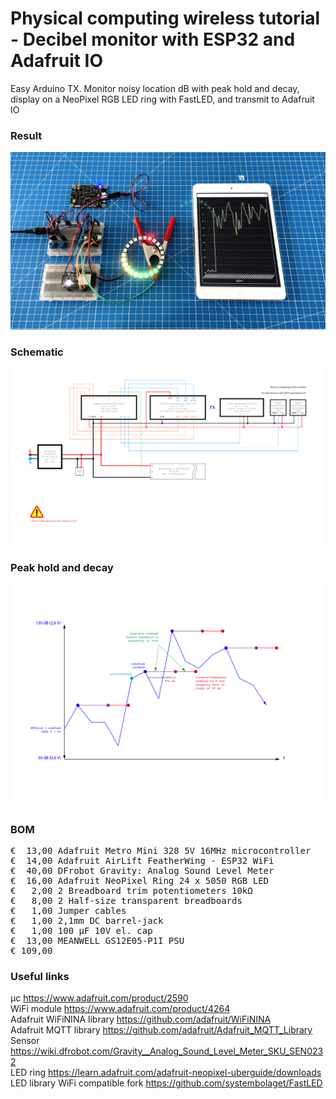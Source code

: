 # Physical computing wireless tutorial - Decibel monitor with ESP32 and Adafruit IO

Easy Arduino TX. Monitor noisy location dB with peak hold and decay, display on a NeoPixel RGB LED ring with FastLED, and transmit to Adafruit IO

### Result

![](Assets/13e%20result.jpg)

### Schematic

![](Assets/13e%20schematic.png)

### Peak hold and decay

![](Assets/Peak%20hold%20and%20decay.png)

### BOM

<pre>
€  13,00 Adafruit Metro Mini 328 5V 16MHz microcontroller
€  14,00 Adafruit AirLift FeatherWing - ESP32 WiFi
€  40,00 DFrobot Gravity: Analog Sound Level Meter
€  16,00 Adafruit NeoPixel Ring 24 x 5050 RGB LED
€   2,00 2 Breadboard trim potentiometers 10kΩ
€   8,00 2 Half-size transparent breadboards
€   1,00 Jumper cables
€   1,00 2,1mm DC barrel-jack
€   1,00 100 µF 10V el. cap
€  13,00 MEANWELL GS12E05-P1I PSU
€ 109,00
</pre>  

### Useful links

μc https://www.adafruit.com/product/2590  
WiFi module https://www.adafruit.com/product/4264  
Adafruit WiFiNINA library https://github.com/adafruit/WiFiNINA  
Adafruit MQTT library https://github.com/adafruit/Adafruit_MQTT_Library  
Sensor https://wiki.dfrobot.com/Gravity__Analog_Sound_Level_Meter_SKU_SEN0232  
LED ring https://learn.adafruit.com/adafruit-neopixel-uberguide/downloads  
LED library WiFi compatible fork https://github.com/systembolaget/FastLED  
